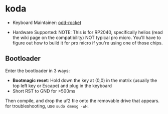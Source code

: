 # koda

* Keyboard Maintainer: [odd-rocket](https://github.com/larrbo)

* Hardware Supported: NOTE: This is for RP2040, specifically helios (read the wiki page on the compatibility) NOT typical pro  micro. You'll have to figure out how to build it for pro micro if you're using one of those chips.


## Bootloader

Enter the bootloader in 3 ways:

* **Bootmagic reset**: Hold down the key at (0,0) in the matrix (usually the top left key or Escape) and plug in the keyboard
* Short RST to GND for >500ms

Then compile, and drop the uf2 file onto the removable drive that appears. for troubleshooting, use `sudo dmesg -wH`.

